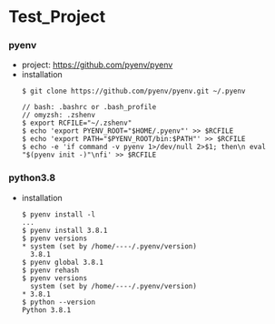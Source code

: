 # Test_Project

### pyenv

* project: https://github.com/pyenv/pyenv
* installation
	```
	$ git clone https://github.com/pyenv/pyenv.git ~/.pyenv

	// bash: .bashrc or .bash_profile
	// omyzsh: .zshenv
	$ export RCFILE="~/.zshenv"
	$ echo 'export PYENV_ROOT="$HOME/.pyenv"' >> $RCFILE
	$ echo 'export PATH="$PYENV_ROOT/bin:$PATH"' >> $RCFILE
	$ echo -e 'if command -v pyenv 1>/dev/null 2>$1; then\n eval "$(pyenv init -)"\nfi' >> $RCFILE
	```
### python3.8

* installation
	```
	$ pyenv install -l
	...
	$ pyenv install 3.8.1
	$ pyenv versions
	* system (set by /home/----/.pyenv/version)
	  3.8.1
	$ pyenv global 3.8.1
	$ pyenv rehash
	$ pyenv versions
	  system (set by /home/----/.pyenv/version)
	* 3.8.1
	$ python --version
	Python 3.8.1
	```
